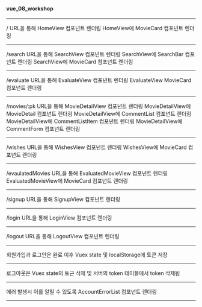 #### vue_08_workshop


---
/ URL을 통해 HomeView 컴포넌트 렌더링
HomeView에 MovieCard 컴포넌트 렌더링

---
/search URL을 통해 SearchView 컴포넌트 렌더링
SearchView에 SearchBar 컴포넌트 렌더링
SearchView에 MovieCard 컴포넌트 렌더링

---
/evaluate URL을 통해 EvaluateView 컴포넌트 렌더링
EvaluateView MovieCard 컴포넌트 렌더링

---
/movies/:pk URL을 통해 MovieDetailView 컴포넌트 렌더링
MovieDetailView에 MovieDetail 컴포넌트 렌더링
MovieDetailView에 CommentList 컴포넌트 렌더링
MovieDetailView에 CommentListItem 컴포넌트 렌더링
MovieDetailView에 CommentForm 컴포넌트 렌더링

---
/wishes URL을 통해 WishesView 컴포넌트 렌더링
WishesView에 MovieCard 컴포넌트 렌더링

---
/evaulatedMovies URL을 통해 EvaluatedMovieView 컴포넌트 렌더링
EvaluatedMovieView에 MovieCard 컴포넌트 렌더링

---
/signup URL을 통해 SignupView 컴포넌트 렌더링

---
/login URL을 통해 LoginView 컴포넌트 렌더링

---
/logout URL을 통해 LogoutView 컴포넌트 렌더링

---
회원가입과 로그인은 완료 이후 Vuex state 및 localStorage에 토큰 저장

---
로그아웃은 Vuex state의 토근 삭제 및 서버의 token 테이블에서 token 삭제됨

---
에러 발생시 이를 알릴 수 있도록 AccountErrorList 컴포넌트 렌더링

---